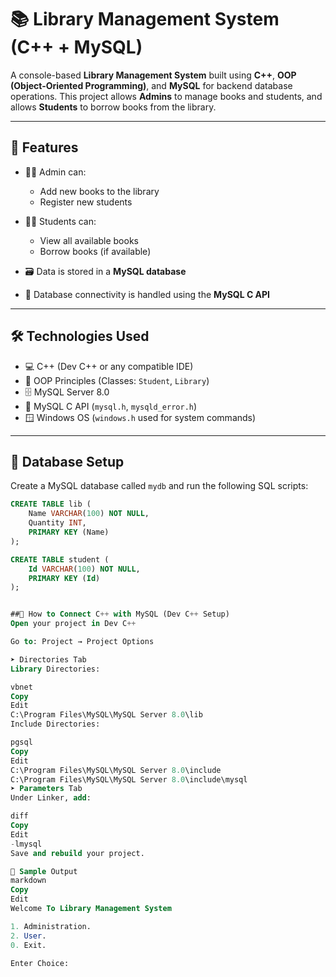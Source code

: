 # 📚 Library Management System (C++ + MySQL)

A console-based **Library Management System** built using **C++**, **OOP (Object-Oriented Programming)**, and **MySQL** for backend database operations. This project allows **Admins** to manage books and students, and allows **Students** to borrow books from the library.

---

## 🚀 Features

- 👨‍💼 Admin can:
  - Add new books to the library
  - Register new students

- 👩‍🎓 Students can:
  - View all available books
  - Borrow books (if available)

- 🗃️ Data is stored in a **MySQL database**
- 🔗 Database connectivity is handled using the **MySQL C API**

---

## 🛠️ Technologies Used

- 💻 C++ (Dev C++ or any compatible IDE)
- 🧠 OOP Principles (Classes: `Student`, `Library`)
- 🗄️ MySQL Server 8.0
- 🧩 MySQL C API (`mysql.h`, `mysqld_error.h`)
- 🪟 Windows OS (`windows.h` used for system commands)

---

## 📁 Database Setup

Create a MySQL database called `mydb` and run the following SQL scripts:

```sql
CREATE TABLE lib (
    Name VARCHAR(100) NOT NULL,
    Quantity INT,
    PRIMARY KEY (Name)
);

CREATE TABLE student (
    Id VARCHAR(100) NOT NULL,
    PRIMARY KEY (Id)
);


##🔌 How to Connect C++ with MySQL (Dev C++ Setup)
Open your project in Dev C++

Go to: Project → Project Options

➤ Directories Tab
Library Directories:

vbnet
Copy
Edit
C:\Program Files\MySQL\MySQL Server 8.0\lib
Include Directories:

pgsql
Copy
Edit
C:\Program Files\MySQL\MySQL Server 8.0\include
C:\Program Files\MySQL\MySQL Server 8.0\include\mysql
➤ Parameters Tab
Under Linker, add:

diff
Copy
Edit
-lmysql
Save and rebuild your project.

🧪 Sample Output
markdown
Copy
Edit
Welcome To Library Management System

1. Administration.
2. User.
0. Exit.

Enter Choice:
